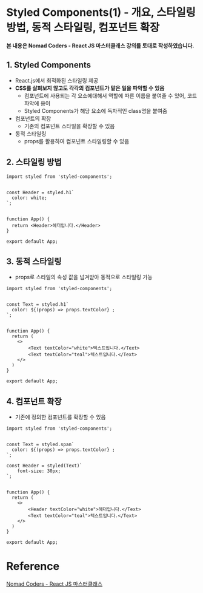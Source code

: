 # Styled Components(1) - 개요, 스타일링 방법, 동적 스타일링, 컴포넌트 확장

**본 내용은 Nomad Coders - React JS 마스터클래스 강의를 토대로 작성하였습니다.**



## 1. Styled Components

* React.js에서 최적화된 스타일링 제공
* **CSS를 살펴보지 않고도 각각의 컴포넌트가 맡은 일을 파악할 수 있음**
  * 컴포넌트에 사용되는 각 요소에대해서 역할에 따른 이름을 붙여줄 수 있어, 코드 파악에 용이
  * Styled Components가 해당 요소에 독자적인 class명을 붙여줌
* 컴포넌트의 확장
  * 기존의 컴포넌트 스타일을 확장할 수 있음
* 동적 스타일링
  * props를 활용하여 컴포넌트 스타일링할 수 있음



## 2. 스타일링 방법

```React
import styled from 'styled-components';


const Header = styled.h1`
  color: white;
`;


function App() {
  return <Header>헤더입니다.</Header>
}

export default App;
```



## 3. 동적 스타일링

* props로 스타일의 속성 값을 넘겨받아 동적으로 스타일링 가능

```React
import styled from 'styled-components';


const Text = styled.h1`
  color: ${(props) => props.textColor} ;
`;


function App() {
  return (
    <>
    	<Text textColor="white">텍스트입니다.</Text>
	    <Text textColor="teal">텍스트입니다.</Text>
  	</>
  )
}

export default App;
```



## 4. 컴포넌트 확장

* 기존에 정의한 컴포넌트를 확장할 수 있음

```React
import styled from 'styled-components';


const Text = styled.span`
  color: ${(props) => props.textColor} ;
`;

const Header = styled(Text)`
	font-size: 30px;
`;


function App() {
  return (
    <>
    	<Header textColor="white">헤더입니다.</Text>
	    <Text textColor="teal">텍스트입니다.</Text>
  	</>
  )
}

export default App;
```



# Reference

[Nomad Coders - React JS 마스터클래스](https://nomadcoders.co/react-masterclass/lobby)

